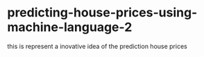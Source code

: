 # predicting-house-prices-using-machine-language-2
this is represent a inovative idea of the prediction house prices
